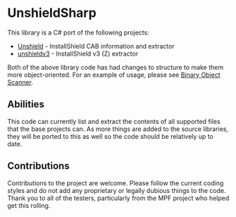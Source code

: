 # UnshieldSharp

This library is a C# port of the following projects:

- [Unshield](https://github.com/twogood/unshield/) - InstallShield CAB information and extractor
- [unshieldv3](https://github.com/wfr/unshieldv3) - InstallShield v3 (Z) extractor

Both of the above library code has had changes to structure to make them more object-oriented.
For an example of usage, please see [Binary Object Scanner](https://github.com/SabreTools/BinaryObjectScanner).

## Abilities

This code can currently list and extract the contents of all supported files that the base projects can. As more things are added to the source libraries, they will be ported to this as well so the code should be relatively up to date.

## Contributions

Contributions to the project are welcome. Please follow the current coding styles and do not add any proprietary or legally dubious things to the code. Thank you to all of the testers, particularly from the MPF project who helped get this rolling.
